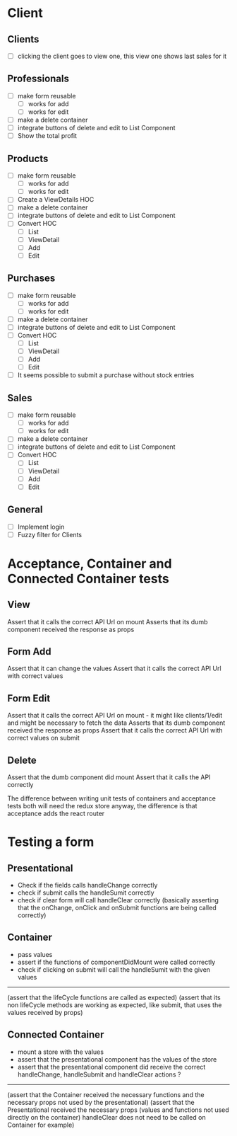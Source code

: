 # Client

## Clients
+ [ ] clicking the client goes to view one, this view one shows last sales for it

## Professionals
+ [ ] make form reusable
  + [ ] works for add
  + [ ] works for edit
+ [ ] make a delete container
+ [ ] integrate buttons of delete and edit to List Component
+ [ ] Show the total profit

## Products
+ [ ] make form reusable
  + [ ] works for add
  + [ ] works for edit
+ [ ] Create a ViewDetails HOC
+ [ ] make a delete container
+ [ ] integrate buttons of delete and edit to List Component
+ [ ] Convert HOC
  + [ ] List
  + [ ] ViewDetail
  + [ ] Add
  + [ ] Edit

## Purchases
+ [ ] make form reusable
  + [ ] works for add
  + [ ] works for edit
+ [ ] make a delete container
+ [ ] integrate buttons of delete and edit to List Component
+ [ ] Convert HOC
  + [ ] List
  + [ ] ViewDetail
  + [ ] Add
  + [ ] Edit
+ [ ] It seems possible to submit a purchase without stock entries

## Sales
+ [ ] make form reusable
  + [ ] works for add
  + [ ] works for edit
+ [ ] make a delete container
+ [ ] integrate buttons of delete and edit to List Component
+ [ ] Convert HOC
  + [ ] List
  + [ ] ViewDetail
  + [ ] Add
  + [ ] Edit

## General
+ [ ] Implement login
+ [ ] Fuzzy filter for Clients

# Acceptance, Container and Connected Container tests

## View 
Assert that it calls the correct API Url on mount
Asserts that its dumb component received the response as props

## Form Add 
Assert that it can change the values
Assert that it calls the correct API Url with correct values

## Form Edit
Assert that it calls the correct API Url on mount - it might like clients/1/edit and might be necessary to fetch the data
Asserts that its dumb component received the response as props
Assert that it calls the correct API Url with correct values on submit

## Delete
Assert that the dumb component did mount
Assert that it calls the API correctly

The difference between writing unit tests of containers and acceptance tests
both will need the redux store anyway, the difference is that acceptance adds the react router


# Testing a form 
## Presentational
  - Check if the fields calls handleChange correctly
  - check if submit calls the handleSumit correctly
  - check if clear form will call handleClear correctly
  (basically asserting that the onChange, onClick and onSubmit functions are being called correctly)
## Container
  - pass values
  - assert if the functions of componentDidMount were called correctly
  - check if clicking on submit will call the handleSumit with the given values
  ---
  (assert that the lifeCycle functions are called as expected)
  (assert that its non lifeCycle methods are working as expected, like submit, that uses the values received by props)
## Connected Container
  - mount a store with the values
  - assert that the presentational component has the values of the store
  - assert that the presentational component did receive the correct handleChange, handleSubmit and handleClear actions ?
  ---
  (assert that the Container received the necessary functions and the necessary props not used by the presentational)
  (assert that the Presentational received the necessary props (values and functions not used directly on the container) handleClear does not need to be called on Container for example)

